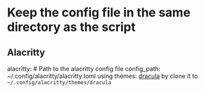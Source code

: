 # Keep the config file in the same directory as the script

## Alacritty
alacritty:
	# Path to the alacritty config file
	config_path: ~/.config/alacritty/alacritty.toml
using themes: [dracula](https://github.com/dracula/alacritty)
by clone it to `~/.config/alacritty/themes/dracula`
